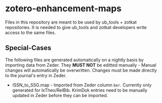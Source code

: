 # zotero-enhancement-maps

Files in this repository are meant to be used by ub_tools + zotkat repositories. It is needed to give ub_tools and zotkat developers write access to the same files.

## Special-Cases
The following files are generated automatically on a nightly basis by importing data from Zeder. They __MUST NOT__ be editted manually - Manual changes will automatically be overwritten. Changes must be made
directly to the journal's entry in Zeder.

* ISSN_to_SSG.map - Imported from Zeder column `ber`. Currently only generated for IxTheo/RelBib. KrimDok entries need to be manually updated in Zeder before they can be imported.
